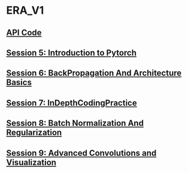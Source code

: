 # ERA_V1

## [API Code](https://garima-mahato.github.io/ERA_V1/gmo)

## [Session 5: Introduction to Pytorch](https://garima-mahato.github.io/ERA_V1/Session5_IntroductionToPyTorch)

## [Session 6: BackPropagation And Architecture Basics](https://garima-mahato.github.io/ERA_V1/Session6_BackpropagationAndArchitecturalBasics)

## [Session 7: InDepthCodingPractice](https://garima-mahato.github.io/ERA_V1/Session7_InDepthCodingPractice)

## [Session 8: Batch Normalization And Regularization](https://garima-mahato.github.io/ERA_V1/Session8_BatchNormalizationAndRegularization)

## [Session 9: Advanced Convolutions and Visualization](https://garima-mahato.github.io/ERA_V1/Session9_AdvancedConvolutionsDataAugmentationAndVisualization)
